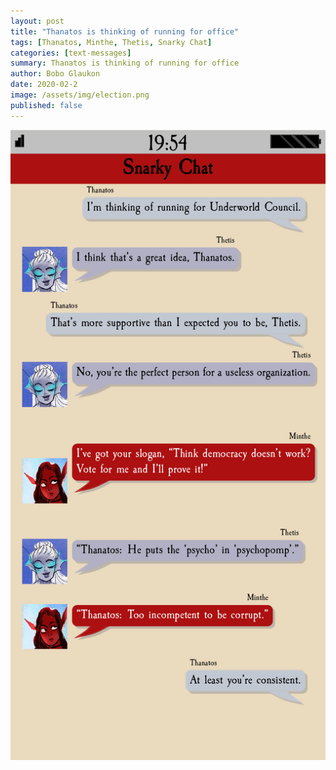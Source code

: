```yaml
---
layout: post
title: "Thanatos is thinking of running for office"
tags: [Thanatos, Minthe, Thetis, Snarky Chat]
categories: [text-messages]
summary: Thanatos is thinking of running for office
author: Bobo Glaukon
date: 2020-02-2
image: /assets/img/election.png
published: false
---
```


![Thanatos is thinking of running for office](/assets/img/election.png)


